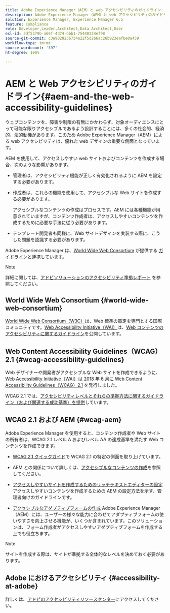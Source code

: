 ```yaml
---
title: Adobe Experience Manager（AEM）と web アクセシビリティのガイドライン
description: Adobe Experience Manager（AEM）と web アクセシビリティのガイドラインの概要
solution: Experience Manager, Experience Manager 6.5
feature: Compliance
role: Developer,Leader,Architect,Data Architect,User
exl-id: 3df5379b-a66f-4d74-bbb1-75440324ef98
source-git-commit: c3e9029236734e22f5d266ac26b923eafbe0a459
workflow-type: tm+mt
source-wordcount: '397'
ht-degree: 100%

---
```


# AEM と Web アクセシビリティのガイドライン{#aem-and-the-web-accessibility-guidelines}

ウェブコンテンツを、障害や制限の有無にかかわらず、対象オーディエンスにとって可能な限りアクセシブルであるよう設計することには、多くの社会的、経済的、法的動機があります。このため Adobe Experience Manager（AEM）による web アクセシビリティは、優れた web デザインの重要な側面となっています。

AEM を使用して、アクセスしやすい web サイトおよびコンテンツを作成する場合、次のような影響があります。

* 管理者は、アクセシビリティ機能が正しく有効化されるように AEM を設定する必要があります。

* 作成者は、これらの機能を使用して、アクセシブルな Web サイトを作成する必要があります。

  アクセシブルなコンテンツの作成はプロセスです。AEM には各種機能が用意されていますが、コンテンツ作成者は、アクセスしやすいコンテンツを作成するために必要な手法に従う必要があります。

* テンプレート開発者も同様に、Web サイトデザインを実装する際に、こうした問題を認識する必要があります。

Adobe Experience Manager は、[World Wide Web Consortium](#world-wide-web-consortium) が提供する [ガイドライン](#wcag-accessibility-guidelines)と連携しています。

>[!NOTE]
>
>詳細に関しては、[アドビソリューションのアクセシビリティ準拠レポート](https://www.adobe.com/accessibility/compliance.html) を参照してください。

## World Wide Web Consortium {#world-wide-web-consortium}

[World Wide Web Consortium（W3C）](https://www.w3.org/)は、Web 標準の策定を専門とする国際コミュニティです。[Web Accessibility Initiative（WAI）](https://www.w3.org/WAI/)は、[Web コンテンツのアクセシビリティに関するガイドライン](#wcag-accessibility-guidelines)を公開しています。

## Web Content Accessibility Guidelines（WCAG）2.1 {#wcag-accessibility-guidelines}

Web デザイナーや開発者がアクセシブルな Web サイトを作成できるように、[Web Accessibility Initiative（WAI）](https://www.w3.org/WAI/)は [2018 年 6 月に Web Content Accessibility Guidelines（WCAG）2.1](https://www.w3.org/TR/WCAG/) を発行しました。

WCAG 2.1 では、[アクセシビリティレベルとそれらの準拠方法に関するガイドライン（および関連する成功基準）を提供](https://www.w3.org/TR/WCAG/#conformance)しています。

## WCAG 2.1 および AEM {#wcag-aem}

Adobe Experience Manager を使用すると、コンテンツ作成者や Web サイトの所有者は、WCAG 2.1 レベル A およびレベル AA の達成基準を満たす Web コンテンツを作成できます。

* [WCAG 2.1 クイックガイド](/help/managing/qg-wcag.md)で WCAG 2.1 の特定の側面を取り上げています。

* AEM との関係について詳しくは、[アクセシブルなコンテンツの作成](/help/sites-authoring/creating-accessible-content.md)を参照してください。

* [アクセスしやすいサイトを作成するためのリッチテキストエディターの設定](/help/sites-administering/rte-accessible-content.md)
アクセスしやすいコンテンツを作成するための AEM の設定方法を示す、管理者向けのガイドラインです。

* [アクセシブルなアダプティブフォームの作成](/help/forms/using/creating-accessible-adaptive-forms.md)
Adobe Experience Manager（AEM）には、ユーザーの様々な能力に合わせてアダプティブフォームの使いやすさを向上させる機能が、いくつか含まれています。このソリューションは、フォーム作成者がアクセスしやすいアダプティブフォームを作成する上でも役立ちます。

>[!NOTE]
>
>サイトを作成する際は、サイトが準拠する全体的なレベルを決めておく必要があります。

## Adobe におけるアクセシビリティ {#accessibility-at-adobe}

詳しくは、[アドビのアクセシビリティリソースセンター](https://www.adobe.com/accessibility/)にアクセスしてください。
